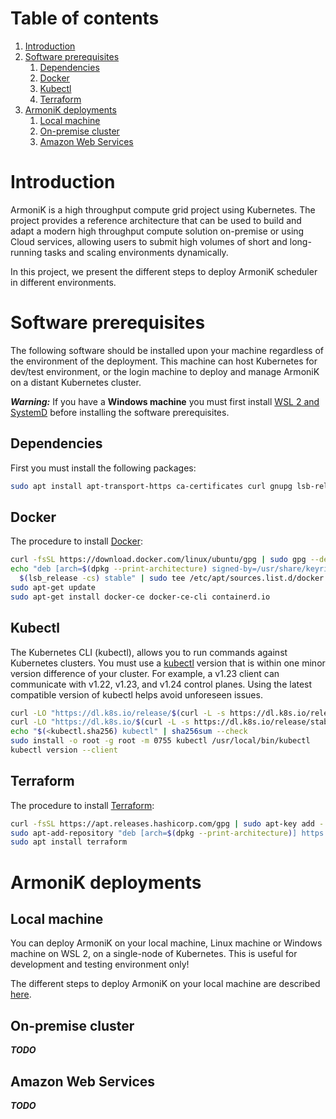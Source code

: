 # Table of contents

1. [Introduction](#introduction)
2. [Software prerequisites](#software-prerequisites)
    1. [Dependencies](#dependencies)
    2. [Docker](#docker)
    3. [Kubectl](#kubectl)
    4. [Terraform](#terraform)
3. [ArmoniK deployments](#armonik-deployments)
    1. [Local machine](#local-machine)
    2. [On-premise cluster](#on-premise-cluster)
    3. [Amazon Web Services](#amazon-web-services)

# Introduction <a name="introduction"></a>

ArmoniK is a high throughput compute grid project using Kubernetes. The project provides a reference architecture that
can be used to build and adapt a modern high throughput compute solution on-premise or using Cloud services, allowing
users to submit high volumes of short and long-running tasks and scaling environments dynamically.

In this project, we present the different steps to deploy ArmoniK scheduler in different environments.

# Software prerequisites <a name="software-prerequisites"></a>

The following software should be installed upon your machine regardless of the environment of the deployment. This
machine can host Kubernetes for dev/test environment, or the login machine to deploy and manage ArmoniK on a distant
Kubernetes cluster.

***Warning:*** If you have a **Windows machine** you must first install [WSL 2 and SystemD](./docs/README.wsl2.md)
before installing the software prerequisites.

## Dependencies <a name="dependencies"></a>

First you must install the following packages:

```bash
sudo apt install apt-transport-https ca-certificates curl gnupg lsb-release jq
```

## Docker <a name="docker"></a>

The procedure to install [Docker](https://docs.docker.com/engine/install/ubuntu/):

```bash
curl -fsSL https://download.docker.com/linux/ubuntu/gpg | sudo gpg --dearmor -o /usr/share/keyrings/docker-archive-keyring.gpg
echo "deb [arch=$(dpkg --print-architecture) signed-by=/usr/share/keyrings/docker-archive-keyring.gpg] https://download.docker.com/linux/ubuntu \
  $(lsb_release -cs) stable" | sudo tee /etc/apt/sources.list.d/docker.list > /dev/null
sudo apt-get update
sudo apt-get install docker-ce docker-ce-cli containerd.io
```

## Kubectl <a name="kubectl"></a>

The Kubernetes CLI (kubectl), allows you to run commands against Kubernetes clusters. You must use
a [kubectl](https://kubernetes.io/docs/tasks/tools/install-kubectl-linux/) version that is within one minor version
difference of your cluster. For example, a v1.23 client can communicate with v1.22, v1.23, and v1.24 control planes.
Using the latest compatible version of kubectl helps avoid unforeseen issues.

```bash
curl -LO "https://dl.k8s.io/release/$(curl -L -s https://dl.k8s.io/release/stable.txt)/bin/linux/amd64/kubectl"
curl -LO "https://dl.k8s.io/$(curl -L -s https://dl.k8s.io/release/stable.txt)/bin/linux/amd64/kubectl.sha256"
echo "$(<kubectl.sha256) kubectl" | sha256sum --check
sudo install -o root -g root -m 0755 kubectl /usr/local/bin/kubectl
kubectl version --client
```

## Terraform <a name="terraform"></a>

The procedure to install [Terraform](https://www.terraform.io/docs/cli/install/apt.html):

```bash
curl -fsSL https://apt.releases.hashicorp.com/gpg | sudo apt-key add -
sudo apt-add-repository "deb [arch=$(dpkg --print-architecture)] https://apt.releases.hashicorp.com $(lsb_release -cs) main"
sudo apt install terraform
```

# ArmoniK deployments <a name="armonik-deployments"></a>

## Local machine <a name="local-machine"></a>

You can deploy ArmoniK on your local machine, Linux machine or Windows machine on WSL 2, on a single-node of Kubernetes.
This is useful for development and testing environment only!

The different steps to deploy ArmoniK on your local machine are described [here](./localhost/README.md).

## On-premise cluster <a name="on-premise-cluster"></a>

***TODO***

## Amazon Web Services <a name="amazon-web-services"></a>

***TODO***
